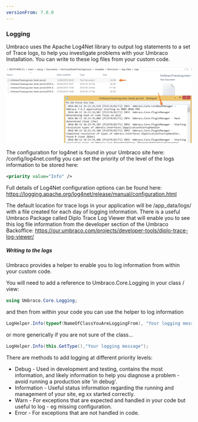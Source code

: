 ```yaml
---
versionFrom: 7.0.0
---
```

### Logging

Umbraco uses the Apache Log4Net library to output log statements to a set of Trace logs, to help you investigate problems with your Umbraco Installation. You can write to these log files from your custom code.

![Trace Logs](images/trace-logs.png)

The configuration for log4net is found in your Umbraco site here: /config/log4net.config you can set the priority of the level of the logs information to be stored here:

```xml
<priority value="Info" />
```

Full details of Log4Net configuration options can be found here: https://logging.apache.org/log4net/release/manual/configuration.html

The default location for trace logs in your application will be /app_data/logs/ with a file created for each day of logging information.
There is a useful Umbraco Package called Diplo Trace Log Viewer that will enable you to see this log file information from the developer section of the Umbraco Backoffice: https://our.umbraco.com/projects/developer-tools/diplo-trace-log-viewer/

##### Writing to the logs

Umbraco provides a helper to enable you to log information from within your custom code.

You will need to add a reference to Umbraco.Core.Logging in your class / view:

```csharp
using Umbraco.Core.Logging;
```

and then from within your code you can use the helper to log information

```csharp
LogHelper.Info(typeof(NameOfClassYouAreLoggingFrom), "Your logging message");
```

or more generically if you are not sure of the class...

```csharp
LogHelper.Info(this.GetType(),"Your logging message");
```

There are methods to add logging at different priority levels:

* Debug - Used in development and testing, contains the most information, and likely information to help you diagnose a problem - avoid running a production site 'in debug'.
* Information - Useful status information regarding the running and management of your site, eg xx started correctly.
* Warn - For exceptions that are expected and handled in your code but useful to log - eg missing configuration.
* Error - For exceptions that are not handled in code.
